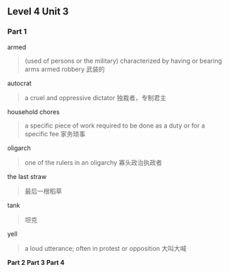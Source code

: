 ## Level 4 Unit 3

### Part 1

armed

> (used of persons or the military) characterized by having or bearing arms
armed robbery
> 武装的

autocrat

> a cruel and oppressive dictator
> 独裁者，专制君主

household chores

> a specific piece of work required to be done as a duty or for a specific fee
> 家务琐事

oligarch

> one of the rulers in an oligarchy
> 寡头政治执政者

the last straw

> 最后一根稻草

tank

> 坦克

yell

> a loud utterance; often in protest or opposition
> 大叫大喊

**Part 2**
**Part 3**
**Part 4**
